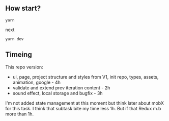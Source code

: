 ## How start?

```
yarn
```

next

```
yarn dev
```

## Timeing

This repo version:

- ui, page, project structure and styles from V1, init repo, types, assets, animation, google - 4h
- validate and extend prev iteration content - 2h
- sound effect, local storage and bugfix - 3h

I'm not added state management at this moment but think later about mobX for this task.
I think that subtask bite my time less 1h. But if that Redux m.b more than 1h.
